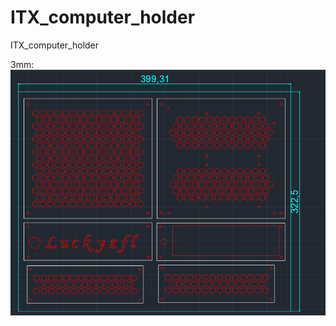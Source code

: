 # ITX_computer_holder
ITX_computer_holder

3mm:
![image](https://github.com/luckyzfl/ITXComputerHolder/blob/master/img/3mm.png)
